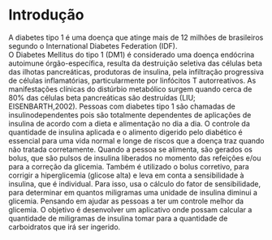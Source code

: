 # Introdução

A diabetes tipo 1 é uma doença que atinge mais de 12 milhões de brasileiros segundo o International Diabetes Federation (IDF).  
O Diabetes Mellitus do tipo 1 (DM1) é considerado uma doença endócrina autoimune órgão-específica, resulta da destruição seletiva das células beta das ilhotas pancreáticas, produtoras de insulina, pela infiltração progressiva de células inflamatórias, particularmente por
linfócitos T autorreativos. As manifestações clínicas do distúrbio metabólico surgem quando cerca de 80% das células beta pancreáticas são destruídas (LIU; EISENBARTH,2002). 
Pessoas com diabetes tipo 1 são chamadas de insulinodependentes pois são totalmente dependentes de aplicações de insulina de acordo com a dieta e alimentação no dia a dia. O controle da quantidade de insulina aplicada e o alimento digerido pelo diabético é essencial para uma vida normal e longe de riscos que a doença traz quando não tratada corretamente. 
Quando a pessoa se alimenta, são gerados os bolus, que são pulsos de insulina liberados no momento das refeições e/ou para a correção da glicemia. Também é utilizado o bolus corretivo, para corrigir a hiperglicemia (glicose alta) e leva em conta a sensibilidade à insulina, que é individual. Para isso, usa o cálculo do fator de sensibilidade, para determinar em quantos miligramas uma unidade de insulina diminui a glicemia. Pensando em ajudar as pessoas a ter um controle melhor da glicemia.
O objetivo é desenvolver um aplicativo onde possam calcular a quantidade de miligramas de insulina tomar para a quantidade de carboidratos que irá ser ingerido.
